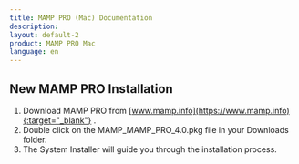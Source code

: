 ```yaml
---
title: MAMP PRO (Mac) Documentation
description: 
layout: default-2
product: MAMP PRO Mac
language: en
---
```


## New MAMP PRO Installation

1. Download MAMP PRO from [www.mamp.info](https://www.mamp.info){:target="_blank"} .
2. Double click on the MAMP_MAMP_PRO_4.0.pkg file in your Downloads folder.
3. The System Installer will guide you through the installation process.


